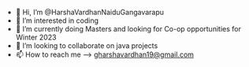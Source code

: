 - 👋 Hi, I’m @HarshaVardhanNaiduGangavarapu
- 👀 I’m interested in coding
- 🌱 I’m currently doing Masters and looking for Co-op opportunities for Winter 2023
- 💞️ I’m looking to collaborate on java projects
- 📫 How to reach me --> gharshavardhan19@gmail.com

<!---
HarshaVardhanNaiduGangavarapu/HarshaVardhanNaiduGangavarapu is a ✨ special ✨ repository because its `README.md` (this file) appears on your GitHub profile.
You can click the Preview link to take a look at your changes.
--->
